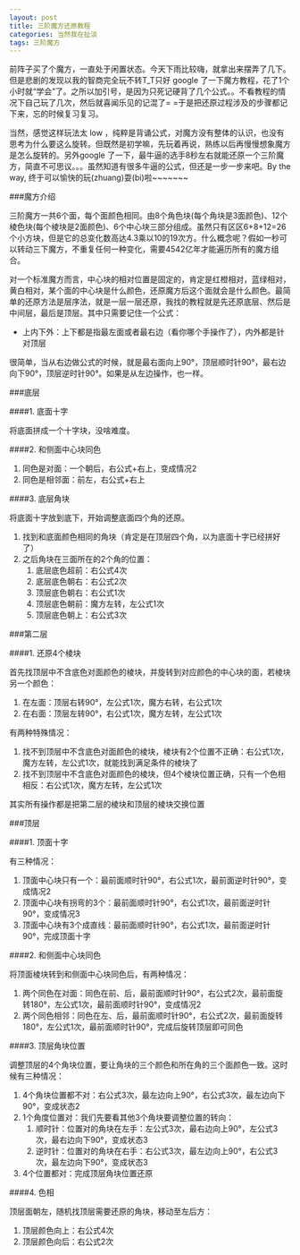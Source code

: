 ```yaml
---
layout: post
title: 三阶魔方还原教程
categories: 当然我在扯淡
tags: 三阶魔方
---
```


前阵子买了个魔方，一直处于闲置状态。今天下雨比较嗨，就拿出来摆弄了几下。但是悲剧的发现以我的智商完全玩不转T_T只好 google 了一下魔方教程，花了1个小时就“学会”了。之所以加引号，是因为只死记硬背了几个公式。。不看教程的情况下自己玩了几次，然后就喜闻乐见的记混了= =于是把还原过程涉及的步骤都记下来，忘的时候复习复习。

当然，感觉这样玩法太 low ，纯粹是背诵公式，对魔方没有整体的认识，也没有思考为什么要这么旋转。但既然是初学嘛，先玩着再说，熟练以后再慢慢想象魔方是怎么旋转的。另外google 了一下，最牛逼的选手8秒左右就能还原一个三阶魔方，简直不可思议。。。虽然知道有很多牛逼的公式，但还是一步一步来吧。By the way, 终于可以愉快的玩(zhuang)耍(bi)啦~~~~~~~

###魔方介绍

三阶魔方一共6个面，每个面颜色相同。由8个角色块(每个角块是3面颜色)、12个棱色块(每个棱块是2面颜色)、6个中心块三部分组成。虽然只有区区6+8+12=26个小方块，但是它的总变化数高达4.3乘以10的19次方。什么概念呢？假如一秒可以转动三下魔方，不重复任何一种变化，需要4542亿年才能遍历所有的魔方组合。

对一个标准魔方而言，中心块的相对位置是固定的，肯定是红橙相对，蓝绿相对，黄白相对，某个面的中心块是什么颜色，还原魔方后这个面就会是什么颜色。最简单的还原方法是层序法，就是一层一层还原，我找的教程就是先还原底层、然后是中间层，最后是顶层。其中只需要记住一个公式：

* 上内下外：上下都是指最左面或者最右边（看你哪个手操作了），内外都是针对顶层

很简单，当从右边做公式的时候，就是最右面向上90°，顶层顺时针90°，最右边向下90°，顶层逆时针90°。如果是从左边操作，也一样。

###底层

####1. 底面十字

将底面拼成一个十字块，没啥难度。

####2. 和侧面中心块同色

1. 同色是对面：一个朝后，右公式+右上，变成情况2
2. 同色是相邻面：前左，右公式+右上

####3. 底层角块

将底面十字放到底下，开始调整底面四个角的还原。

1. 找到和底面颜色相同的角块（肯定是在顶层四个角，以为底面十字已经拼好了）
2. 之后角块在三面所在的2个角的位置：
    1. 底层底色超前：右公式4次
    2. 底层底色朝右：右公式2次
    1. 顶层底色朝右：右公式1次
    2. 顶层底色朝前：魔方左转，左公式1次
    3. 顶层底色朝上：右公式3次

###第二层

####1. 还原4个棱块

首先找顶层中不含底色对面颜色的棱块，并旋转到对应颜色的中心块的面，若棱块另一个颜色：

1. 在左面：顶层右转90°，左公式1次，魔方右转，右公式1次
2. 在右面：顶层左转90°，右公式1次，魔方左转，左公式1次

有两种特殊情况：

1. 找不到顶层中不含底色对面颜色的棱块，棱块有2个位置不正确：右公式1次，魔方左转，左公式1次，就能找到满足条件的棱块了
2. 找不到顶层中不含底色对面颜色的棱块，但4个棱块位置正确，只有一个色相相反：右公式1次，魔方左转，左公式1次

其实所有操作都是把第二层的棱块和顶层的棱块交换位置


###顶层

####1. 顶面十字

有三种情况：

1. 顶面中心块只有一个：最前面顺时针90°，右公式1次，最前面逆时针90°，变成情况2
2. 顶面中心块有拐弯的3个：最前面顺时针90°，右公式1次，最前面逆时针90°，变成情况3
3. 顶面中心块有3个成直线：最前面顺时针90°，右公式1次，最前面逆时针90°，完成顶面十字

####2. 和侧面中心块同色

将顶面棱块转到和侧面中心块同色后，有两种情况：

1. 两个同色在对面：同色在前、后，最前面顺时针90°，右公式2次，最前面旋转180°，左公式1次，最前面顺时针90°，变成情况2
2. 两个同色相邻：同色在左、后，最前面顺时针90°，右公式2次，最前面旋转180°，左公式1次，最前面顺时针90°，完成后旋转顶层即可同色

####3. 顶层角块位置

调整顶层的4个角块位置，要让角块的三个颜色和所在角的三个面颜色一致。这时候有三种情况：

1. 4个角块位置都不对：右公式3次，最左边向上90°，右公式3次，最左边向下90°，变成状态2
2. 1个角度位置对：我们先要看其他3个角块要调整位置的转向：
    1. 顺时针：位置对的角块在左手：左公式3次，最右边向上90°，左公式3次，最右边向下90°，变成状态3
    2. 逆时针：位置对的角块在右手：右公式3次，最左边向上90°，右公式3次，最左边向下90°，变成状态3
3. 4个位置都对：完成顶层角块位置还原

####4. 色相

顶层面朝左，随机找顶层需要还原的角块，移动至左后方：

1. 顶层颜色向上：右公式4次
2. 顶层颜色向后：右公式2次